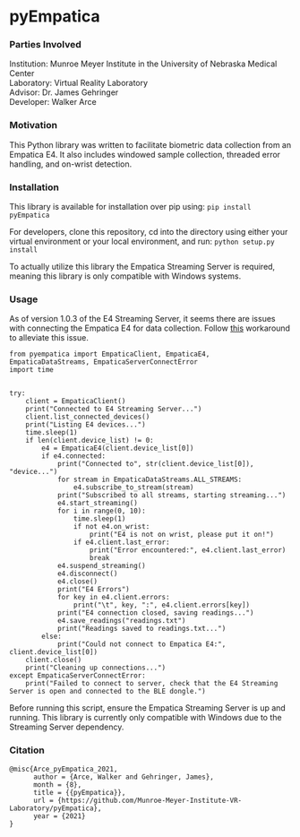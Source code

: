 # pyEmpatica

### Parties Involved
Institution: Munroe Meyer Institute in the University of Nebraska Medical Center<br>
Laboratory: Virtual Reality Laboratory<br>
Advisor: Dr. James Gehringer<br>
Developer: Walker Arce<br>

### Motivation
This Python library was written to facilitate biometric data collection from an Empatica E4.  It also includes windowed sample collection, threaded error handling, and on-wrist detection.

### Installation
This library is available for installation over pip using:
`pip install pyEmpatica`

For developers, clone this repository, cd into the directory using either your virtual environment or your local environment, and run:
`python setup.py install`

To actually utilize this library the Empatica Streaming Server is required, meaning this library is only compatible with Windows systems.

### Usage
As of version 1.0.3 of the E4 Streaming Server, it seems there are issues with connecting the Empatica E4 for data collection.  Follow [this](https://github.com/Munroe-Meyer-Institute-VR-Laboratory/pyEmpatica/issues/1#issuecomment-1510454468) workaround to alleviate this issue. 

```
from pyempatica import EmpaticaClient, EmpaticaE4, EmpaticaDataStreams, EmpaticaServerConnectError
import time


try:
    client = EmpaticaClient()
    print("Connected to E4 Streaming Server...")
    client.list_connected_devices()
    print("Listing E4 devices...")
    time.sleep(1)
    if len(client.device_list) != 0:
        e4 = EmpaticaE4(client.device_list[0])
        if e4.connected:
            print("Connected to", str(client.device_list[0]), "device...")
            for stream in EmpaticaDataStreams.ALL_STREAMS:
                e4.subscribe_to_stream(stream)
            print("Subscribed to all streams, starting streaming...")
            e4.start_streaming()
            for i in range(0, 10):
                time.sleep(1)
                if not e4.on_wrist:
                    print("E4 is not on wrist, please put it on!")
                if e4.client.last_error:
                    print("Error encountered:", e4.client.last_error)
                    break
            e4.suspend_streaming()
            e4.disconnect()
            e4.close()
            print("E4 Errors")
            for key in e4.client.errors:
                print("\t", key, ":", e4.client.errors[key])
            print("E4 connection closed, saving readings...")
            e4.save_readings("readings.txt")
            print("Readings saved to readings.txt...")
        else:
            print("Could not connect to Empatica E4:", client.device_list[0])
    client.close()
    print("Cleaning up connections...")
except EmpaticaServerConnectError:
    print("Failed to connect to server, check that the E4 Streaming Server is open and connected to the BLE dongle.")

```

Before running this script, ensure the Empatica Streaming Server is up and running.  This library is currently only compatible with Windows due to the Streaming Server dependency.

### Citation
```
@misc{Arce_pyEmpatica_2021,
      author = {Arce, Walker and Gehringer, James},
      month = {8},
      title = {{pyEmpatica}},
      url = {https://github.com/Munroe-Meyer-Institute-VR-Laboratory/pyEmpatica},
      year = {2021}
}
```

